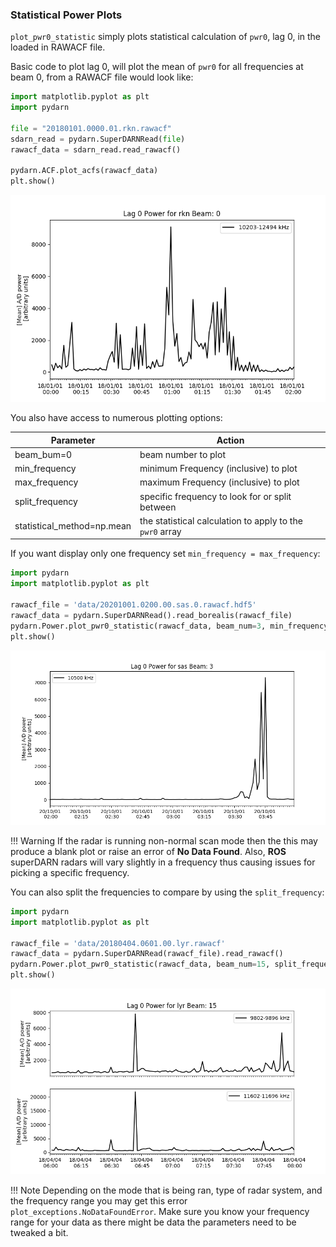 ### Statistical Power Plots

`plot_pwr0_statistic` simply plots statistical calculation of `pwr0`, lag 0, in the loaded in RAWACF file. 

Basic code to plot lag 0, will plot the mean of `pwr0` for all frequencies at beam 0, from a RAWACF file would look like:
```python
import matplotlib.pyplot as plt
import pydarn

file = "20180101.0000.01.rkn.rawacf"
sdarn_read = pydarn.SuperDARNRead(file)
rawacf_data = sdarn_read.read_rawacf()

pydarn.ACF.plot_acfs(rawacf_data)
plt.show()
```  

![](../imgs/power_plot1.png)

You also have access to numerous plotting options:


| Parameter                  | Action                                                   |
| -------------------------- | -------------------------------------------------------- |
| beam_bum=0                 | beam number to plot                                      |
| min_frequency              | minimum Frequency (inclusive) to plot                    |
| max_frequency              | maximum Frequency (inclusive) to plot                    |
| split_frequency            | specific frequency to look for or split between          |
| statistical_method=np.mean | the statistical calculation to apply to the `pwr0` array |

If you want display only one frequency set `min_frequency = max_frequency`:  

```python
import pydarn
import matplotlib.pyplot as plt 

rawacf_file = 'data/20201001.0200.00.sas.0.rawacf.hdf5'
rawacf_data = pydarn.SuperDARNRead().read_borealis(rawacf_file)
pydarn.Power.plot_pwr0_statistic(rawacf_data, beam_num=3, min_frequency=10500, max_frequency=10500)
plt.show()
```    
![](../imgs/power_plot2.png)

!!! Warning
    If the radar is running non-normal scan mode then the this may produce a blank plot or raise an error of **No Data Found**. 
    Also, **ROS** superDARN radars will vary slightly in a frequency thus causing issues for picking a specific frequency. 


You can also split the frequencies to compare by using the `split_frequency`:

``` python
import pydarn
import matplotlib.pyplot as plt 

rawacf_file = 'data/20180404.0601.00.lyr.rawacf'
rawacf_data = pydarn.SuperDARNRead(rawacf_file).read_rawacf()
pydarn.Power.plot_pwr0_statistic(rawacf_data, beam_num=15, split_frequency=11000, max_frequency=12000)
plt.show()
```

![](../imgs/power_plot3.png)

!!! Note
    Depending on the mode that is being ran, type of radar system, and the frequency range you may get this error `plot_exceptions.NoDataFoundError`. Make sure you know your frequency range for your data as there might be data the parameters need to be tweaked a bit.  
